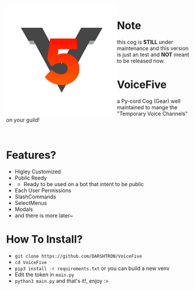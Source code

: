 <center>

  <img src="logo.png" width="300" height="300" align="left">

</center>

# Note
this cog is **STILL** under maintenance and this version is just an test and **NOT** meant to be released now.

# VoiceFive
a Py-cord Cog (Gear) well maintained to mange the "Temporary Voice Channels" on your guild!

​
​ <!-- say welcome to the ZERO-WIDTH-SPACE! -->
​
​

# Features?
- Higley Customized
- Public Reedy
- - Ready to be used on a bot that intent to be public
- Each User Permissions 
- SlashCommands
- SelectMenus
- Modals
- and there is more later~


# How To Install?
- `git clone https://github.com/DARSHTRON/VoiceFive`
- `cd VoiceFive`
- `pip3 install -r requirements.txt` or you can build a new venv
- Edit the token in `main.py`
- `python3 main.py`
and that's it!, enjoy :>
